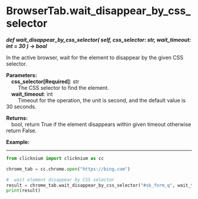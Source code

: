 
# BrowserTab.wait_disappear_by_css_selector
***def wait_disappear_by_css_selector(
        self,
        css_selector: str,
        wait_timeout: int = 30
    ) -> bool***  

In the active browser, wait for the element to disappear by the given CSS selector.

**Parameters:**  
    &emsp;**css_selector[Required]**: str     
        &emsp;&emsp; The CSS selector to find the element.  
    &emsp;**wait_timeout**: int  
        &emsp;&emsp; Timeout for the operation, the unit is second, and the default value is 30 seconds.   

**Returns:**  
    &emsp;bool, return True if the element disappears within given timeout otherwise return False.  

**Example:**
***
```python
from clicknium import clicknium as cc

chrome_tab = cc.chrome.open("https://bing.com")

#  wait element disappear by CSS selector
result = chrome_tab.wait_disappear_by_css_selector("#sb_form_q", wait_timeout=5)
print(result)

```